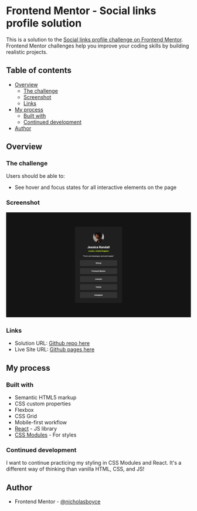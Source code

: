 # Frontend Mentor - Social links profile solution

This is a solution to the [Social links profile challenge on Frontend Mentor](https://www.frontendmentor.io/challenges/social-links-profile-UG32l9m6dQ). Frontend Mentor challenges help you improve your coding skills by building realistic projects. 

## Table of contents

- [Overview](#overview)
  - [The challenge](#the-challenge)
  - [Screenshot](#screenshot)
  - [Links](#links)
- [My process](#my-process)
  - [Built with](#built-with)
  - [Continued development](#continued-development)
- [Author](#author)


## Overview

### The challenge

Users should be able to:

- See hover and focus states for all interactive elements on the page

### Screenshot

![](./screenshot.png)

### Links

- Solution URL: [Github repo here](https://github.com/nicholasboyce/social-links-profile-main)
- Live Site URL: [Github pages here](https://nicholasboyce.github.io/social-links-profile-main)

## My process

### Built with

- Semantic HTML5 markup
- CSS custom properties
- Flexbox
- CSS Grid
- Mobile-first workflow
- [React](https://reactjs.org/) - JS library
- [CSS Modules](https://github.com/css-modules/css-modules) - For styles


### Continued development

I want to continue practicing my styling in CSS Modules and React. It's a different way of thinking than vanilla HTML, CSS, and JS!

## Author

- Frontend Mentor - [@nicholasboyce](https://www.frontendmentor.io/profile/nicholasboyce)

